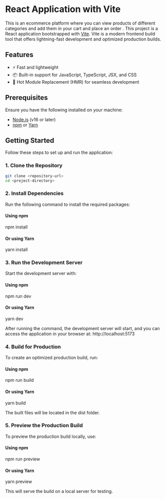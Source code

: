 # React Application with Vite

This is an ecommerce platform where you can view products of different categories and add them in your cart and place an order . 
This project is a React application bootstrapped with [Vite](https://vitejs.dev/). Vite is a modern frontend build tool that offers lightning-fast development and optimized production builds.

## Features

- ⚡ Fast and lightweight
- 📦 Built-in support for JavaScript, TypeScript, JSX, and CSS
- 🚀 Hot Module Replacement (HMR) for seamless development

## Prerequisites

Ensure you have the following installed on your machine:

- [Node.js](https://nodejs.org/) (v16 or later)
- [npm](https://www.npmjs.com/) or [Yarn](https://yarnpkg.com/)

## Getting Started

Follow these steps to set up and run the application:

### 1. Clone the Repository

```bash
git clone <repository-url>
cd <project-directory>
```

### 2. Install Dependencies
Run the following command to install the required packages:

#### Using npm
npm install

#### Or using Yarn
yarn install

### 3. Run the Development Server
Start the development server with:

#### Using npm
npm run dev

#### Or using Yarn
yarn dev

After running the command, the development server will start, and you can access the application in your browser at: http://localhost:5173

### 4. Build for Production
To create an optimized production build, run:

#### Using npm
npm run build

#### Or using Yarn
yarn build

The built files will be located in the dist folder.

### 5. Preview the Production Build
To preview the production build locally, use:

#### Using npm
npm run preview

#### Or using Yarn
yarn preview

This will serve the build on a local server for testing.
